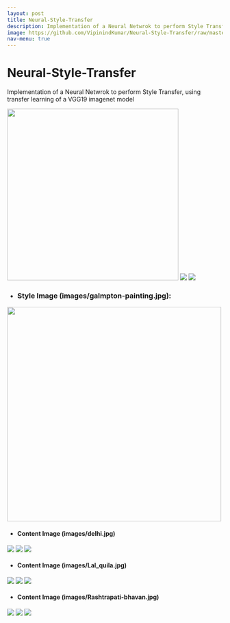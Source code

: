 ```yaml
---
layout: post
title: Neural-Style-Transfer
description: Implementation of a Neural Netwrok to perform Style Transfer, using transfer learning of a VGG19 imagenet model 
image: https://github.com/VipinindKumar/Neural-Style-Transfer/raw/master/images/galmton-taj/generated_image.jpg
nav-menu: true
---
```


# Neural-Style-Transfer
Implementation of a Neural Netwrok to perform Style Transfer, using transfer learning of a VGG19 imagenet model 

<img src="https://github.com/VipinindKumar/Neural-Style-Transfer/raw/master/images/Taj_Mahal.jpeg" width=400> <img src="https://github.com/VipinindKumar/Neural-Style-Transfer/raw/master/images/galmton-taj/generated_image.jpg"> <img src="https://github.com/VipinindKumar/Neural-Style-Transfer/raw/master/images/city-taj/generated_image.jpg"> 

* ### Style Image (images/galmpton-painting.jpg):
<img src="https://github.com/VipinindKumar/Neural-Style-Transfer/raw/master/images/galmpton-painting.jpg" width="500">

  * #### Content Image (images/delhi.jpg)
<img src="https://github.com/VipinindKumar/Neural-Style-Transfer/raw/master/images/delhi.jpg"> <img src="https://github.com/VipinindKumar/Neural-Style-Transfer/raw/master/images/galmpton-delhi/50.png"> <img src="https://github.com/VipinindKumar/Neural-Style-Transfer/raw/master/images/galmpton-delhi/generated_image.jpg">

  * #### Content Image (images/Lal_quila.jpg)
<img src="https://github.com/VipinindKumar/Neural-Style-Transfer/raw/master/images/Lal_quila.jpg"> <img src="https://github.com/VipinindKumar/Neural-Style-Transfer/raw/master/images/galmpton-lal/50.png"> <img src="https://github.com/VipinindKumar/Neural-Style-Transfer/raw/master/images/galmpton-lal/generated_image.jpg">


  * #### Content Image (images/Rashtrapati-bhavan.jpg)
<img src="https://github.com/VipinindKumar/Neural-Style-Transfer/raw/master/images/Rashtrapati-bhavan.jpg"> <img src="https://github.com/VipinindKumar/Neural-Style-Transfer/raw/master/images/galmpton-rashtrapati/50.png"> <img src="https://github.com/VipinindKumar/Neural-Style-Transfer/raw/master/images/galmpton-rashtrapati/generated_image.jpg">
